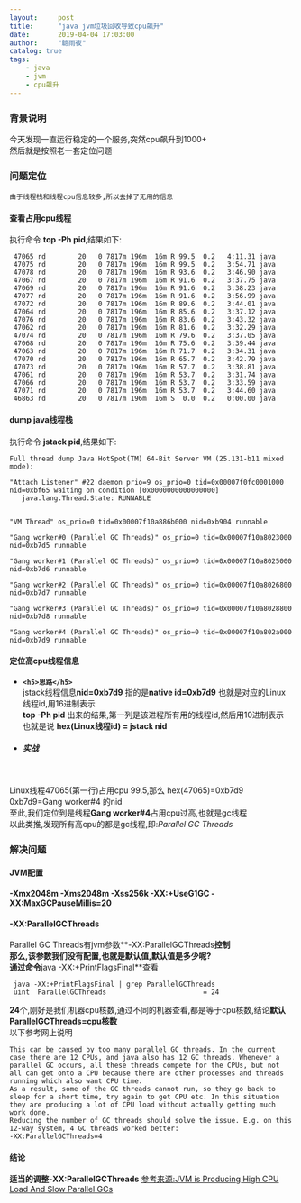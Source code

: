 ```yaml
---
layout:     post
title:      "java jvm垃圾回收导致cpu飙升"
date:       2019-04-04 17:03:00
author:     "聼雨夜"
catalog: true
tags:
    - java
    - jvm
    - cpu飙升
---
```

### 背景说明
今天发现一直运行稳定的一个服务,突然cpu飙升到1000+<br/>
然后就是按照老一套定位问题<br/>

### 问题定位
`由于线程栈和线程cpu信息较多,所以去掉了无用的信息`

#### 查看占用cpu线程
执行命令 **top -Ph pid**,结果如下:
```
 47065 rd        20   0 7817m 196m  16m R 99.5  0.2   4:11.31 java                                                                                                                               
 47075 rd        20   0 7817m 196m  16m R 99.5  0.2   3:54.71 java                                                                                                                               
 47078 rd        20   0 7817m 196m  16m R 93.6  0.2   3:46.90 java                                                                                                                               
 47067 rd        20   0 7817m 196m  16m R 91.6  0.2   3:37.75 java                                                                                                                               
 47069 rd        20   0 7817m 196m  16m R 91.6  0.2   3:38.23 java                                                                                                                               
 47077 rd        20   0 7817m 196m  16m R 91.6  0.2   3:56.99 java                                                                                                                               
 47072 rd        20   0 7817m 196m  16m R 89.6  0.2   3:44.01 java                                                                                                                               
 47064 rd        20   0 7817m 196m  16m R 85.6  0.2   3:37.12 java                                                                                                                               
 47076 rd        20   0 7817m 196m  16m R 83.6  0.2   3:43.32 java                                                                                                                               
 47062 rd        20   0 7817m 196m  16m R 81.6  0.2   3:32.29 java                                                                                                                               
 47074 rd        20   0 7817m 196m  16m R 79.6  0.2   3:37.05 java                                                                                                                               
 47068 rd        20   0 7817m 196m  16m R 75.6  0.2   3:39.44 java                                                                                                                               
 47063 rd        20   0 7817m 196m  16m R 71.7  0.2   3:34.31 java                                                                                                                               
 47070 rd        20   0 7817m 196m  16m R 65.7  0.2   3:42.79 java                                                                                                                               
 47073 rd        20   0 7817m 196m  16m R 57.7  0.2   3:38.81 java                                                                                                                               
 47061 rd        20   0 7817m 196m  16m R 53.7  0.2   3:31.74 java                                                                                                                               
 47066 rd        20   0 7817m 196m  16m R 53.7  0.2   3:33.59 java                                                                                                                               
 47071 rd        20   0 7817m 196m  16m R 53.7  0.2   3:44.60 java                                                                                                                               
 46863 rd        20   0 7817m 196m  16m S  0.0  0.2   0:00.00 java                                                                                                                                           
```

#### dump java线程栈
执行命令 **jstack pid**,结果如下:
```
Full thread dump Java HotSpot(TM) 64-Bit Server VM (25.131-b11 mixed mode):

"Attach Listener" #22 daemon prio=9 os_prio=0 tid=0x00007f0fc0001000 nid=0xbf65 waiting on condition [0x0000000000000000]
   java.lang.Thread.State: RUNNABLE


"VM Thread" os_prio=0 tid=0x00007f10a886b000 nid=0xb904 runnable 

"Gang worker#0 (Parallel GC Threads)" os_prio=0 tid=0x00007f10a8023000 nid=0xb7d5 runnable 

"Gang worker#1 (Parallel GC Threads)" os_prio=0 tid=0x00007f10a8025000 nid=0xb7d6 runnable 

"Gang worker#2 (Parallel GC Threads)" os_prio=0 tid=0x00007f10a8026800 nid=0xb7d7 runnable 

"Gang worker#3 (Parallel GC Threads)" os_prio=0 tid=0x00007f10a8028800 nid=0xb7d8 runnable 

"Gang worker#4 (Parallel GC Threads)" os_prio=0 tid=0x00007f10a802a000 nid=0xb7d9 runnable 
```

#### 定位高cpu线程信息

- **`<h5>思路</h5>`**<br/>
jstack线程信息**nid=0xb7d9** 指的是**native id=0xb7d9** 也就是对应的Linux线程id,用16进制表示<br/>
**top -Ph pid** 出来的结果,第一列是该进程所有用的线程id,然后用10进制表示<br/>
也就是说 **hex(Linux线程id) = jstack nid**

- <h5>实战</h5><br/>
Linux线程47065(第一行)占用cpu 99.5,那么 hex(47065)=0xb7d9<br/>
0xb7d9=Gang worker#4 的nid<br/>
至此,我们定位到是线程**Gang worker#4**占用cpu过高,也就是gc线程<br/>
以此类推,发现所有高cpu的都是gc线程,即:*Parallel GC Threads*

### 解决问题

#### JVM配置
**-Xmx2048m -Xms2048m -Xss256k -XX:+UseG1GC -XX:MaxGCPauseMillis=20**

#### -XX:ParallelGCThreads
Parallel GC Threads有jvm参数**-XX:ParallelGCThreads**控制<br/>
那么,该参数我们没有配置,也就是默认值,默认值是多少呢?<br/>
通过命令**java -XX:+PrintFlagsFinal**查看

```
 java -XX:+PrintFlagsFinal | grep ParallelGCThreads
 uint  ParallelGCThreads                        = 24
```

**24**个,刚好是我们机器cpu核数,通过不同的机器查看,都是等于cpu核数,结论**默认 ParallelGCThreads=cpu核数**<br/>
以下参考网上说明

```
This can be caused by too many parallel GC threads. In the current case there are 12 CPUs, and java also has 12 GC threads. Whenever a parallel GC occurs, all these threads compete for the CPUs, but not all can get onto a CPU because there are other processes and threads running which also want CPU time.
As a result, some of the GC threads cannot run, so they go back to sleep for a short time, try again to get CPU etc. In this situation they are producing a lot of CPU load without actually getting much work done.
Reducing the number of GC threads should solve the issue. E.g. on this 12-way system, 4 GC threads worked better:
-XX:ParallelGCThreads=4
```

#### 结论
**适当的调整-XX:ParallelGCThreads**
[参考来源:JVM is Producing High CPU Load And Slow Parallel GCs](https://support.hpe.com/hpsc/doc/public/display?docId=emr_na-c01937191)